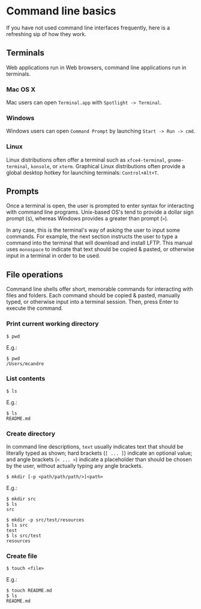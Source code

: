 # Command line basics

If you have not used command line interfaces frequently, here is a refreshing sip of how they work.

## Terminals

Web applications run in Web browsers, command line applications run in terminals.

### Mac OS X

Mac users can open `Terminal.app` with `Spotlight -> Terminal`.

### Windows

Windows users can open `Command Prompt` by launching `Start -> Run -> cmd`.

### Linux

Linux distributions often offer a terminal such as `xfce4-terminal`, `gnome-terminal`, `konsole`, or `xterm`. Graphical Linux distributions often provide a global desktop hotkey for launching terminals: `Control+Alt+T`.

## Prompts

Once a terminal is open, the user is prompted to enter syntax for interacting with command line programs. Unix-based OS's tend to provide a dollar sign prompt (`$`), whereas Windows provides a greater than prompt (`>`).

In any case, this is the terminal's way of asking the user to input some commands. For example, the next section instructs the user to type a command into the terminal that will download and install LFTP. This manual uses `monospace` to indicate that text should be copied & pasted, or otherwise input in a terminal in order to be used.

## File operations

Command line shells offer short, memorable commands for interacting with files and folders. Each command should be copied & pasted, manually typed, or otherwise input into a terminal session. Then, press Enter to execute the command.

### Print current working directory

```
$ pwd
```

E.g.:

```
$ pwd
/Users/mcandre
```

### List contents

```
$ ls
```

E.g.:

```
$ ls
README.md
```

### Create directory

In command line descriptions, `text` usually indicates text that should be literally typed as shown; hard brackets (`[ ... ]`) indicate an optional value; and angle brackets (`< ... >`) indicate a placeholder than should be chosen by the user, without actually typing any angle brackets.

```
$ mkdir [-p <path/path/path/>]<path>
```

E.g.:

```
$ mkdir src
$ ls
src

$ mkdir -p src/test/resources
$ ls src
test
$ ls src/test
resources
```

### Create file

```
$ touch <file>
```

E.g.:

```
$ touch README.md
$ ls
README.md
```